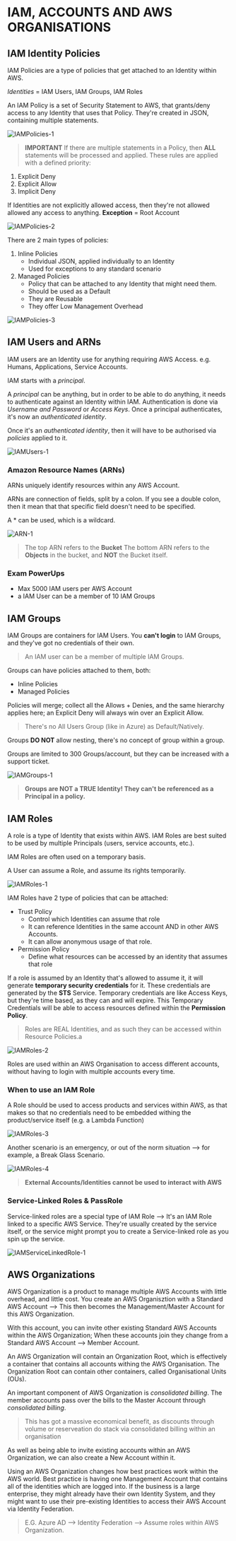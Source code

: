 # IAM, ACCOUNTS AND AWS ORGANISATIONS

## IAM Identity Policies

IAM Policies are a type of policies that get attached to an Identity within AWS.

*Identities* = IAM Users, IAM Groups, IAM Roles

An IAM Policy is a set of Security Statement to AWS, that grants/deny access to any Identity that uses that Policy.
They're created in JSON, containing multiple statements.

![IAMPolicies-1](https://github.com/acantril/aws-sa-associate-saac03/blob/main/0600-IAM_ACCOUNTS_ORGS/00_LEARNINGAIDS/IAMPolicies-1.png?raw=true)

> **IMPORTANT** If there are multiple statements in a Policy, then **ALL** statements will be processed and applied.
These rules are applied with a defined priority:

1. Explicit Deny
2. Explicit Allow
3. Implicit Deny

If Identities are not explicitly allowed access, then they're not allowed allowed any access to anything.
**Exception** = Root Account

![IAMPolicies-2](https://github.com/acantril/aws-sa-associate-saac03/blob/main/0600-IAM_ACCOUNTS_ORGS/00_LEARNINGAIDS/IAMPolicies-2.png?raw=true)

There are 2 main types of policies:

1. Inline Policies
    - Individual JSON, applied individually to an Identity
    - Used for exceptions to any standard scenario
2. Managed Policies
    - Policy that can be attached to any Identity that might need them.
    - Should be used as a Default
    - They are Reusable
    - They offer Low Management Overhead

![IAMPolicies-3](https://github.com/acantril/aws-sa-associate-saac03/blob/main/0600-IAM_ACCOUNTS_ORGS/00_LEARNINGAIDS/IAMPolicies-4.png?raw=true)

## IAM Users and ARNs

IAM users are an Identity use for anything requiring AWS Access. e.g. Humans, Applications, Service Accounts.

IAM starts with a *principal*.

A *principal* can be anything, but in order to be able to do anything, it needs to authenticate against an Identity within IAM.
Authentication is done via *Username and Password* or *Access Keys*.
Once a principal authenticates, it's now an *authenticated identity*.

Once it's an *authenticated identity*, then it will have to be authorised via *policies* applied to it.

![IAMUsers-1](https://github.com/acantril/aws-sa-associate-saac03/blob/main/0600-IAM_ACCOUNTS_ORGS/00_LEARNINGAIDS/IAMUsers-1.png?raw=true)

### Amazon Resource Names (ARNs)

ARNs uniquely identify resources within any AWS Account.

ARNs are connection of fields, split by a colon. If you see a double colon, then it mean that that specific field doesn't need to be specified.

A * can be used, which is a wildcard.

![ARN-1](https://github.com/acantril/aws-sa-associate-saac03/blob/main/0600-IAM_ACCOUNTS_ORGS/00_LEARNINGAIDS/IAMUsers-2.png?raw=true)

> The top ARN refers to the **Bucket**
> The bottom ARN refers to the **Objects** in the bucket, and **NOT** the Bucket itself.

### Exam PowerUps

- Max 5000 IAM users per AWS Account
- a IAM User can be a member of 10 IAM Groups

## IAM Groups

IAM Groups are containers for IAM Users.
You **can't login** to IAM Groups, and they've got no credentials of their own.

> An IAM user can be a member of multiple IAM Groups.

Groups can have policies attached to them, both:

- Inline Policies
- Managed Policies

Policies will merge; collect all the Allows + Denies, and the same hierarchy applies here; an Explicit Deny will always win over an Explicit Allow.

> There's no All Users Group (like in Azure) as Default/Natively.

Groups **DO NOT** allow nesting, there's no concept of group within a group.

Groups are limited to 300 Groups/account, but they can be increased with a support ticket.

![IAMGroups-1](https://github.com/acantril/aws-sa-associate-saac03/blob/main/0600-IAM_ACCOUNTS_ORGS/00_LEARNINGAIDS/IAM-Groups-1.png?raw=true)

> **Groups are NOT a TRUE Identity! They can't be referenced as a Principal in a policy.**

## IAM Roles

A role is a type of Identity that exists within AWS.
IAM Roles are best suited to be used by multiple Principals (users, service accounts, etc.).

IAM Roles are often used on a temporary basis.

A User can assume a Role, and assume its rights temporarily.

![IAMRoles-1](https://github.com/acantril/aws-sa-associate-saac03/blob/main/0600-IAM_ACCOUNTS_ORGS/00_LEARNINGAIDS/IAMRoles-1.png?raw=true)

IAM Roles have 2 type of policies that can be attached:

- Trust Policy
  - Control which Identities can assume that role
  - It can reference Identities in the same account AND in other AWS Accounts.
  - It can allow anonymous usage of that role.
- Permission Policy
  - Define what resources can be accessed by an identity that assumes that role

If a role is assumed by an Identity that's allowed to assume it, it will generate **temporary security credentials** for it. These credentials are generated by the **STS** Service.
Temporary credentials are like Access Keys, but they're time based, as they can and will expire.
This Temporary Credentials will be able to access resources defined within the **Permission Policy**.

> Roles are REAL Identities, and as such they can be accessed within Resource Policies.a

![IAMRoles-2](https://github.com/acantril/aws-sa-associate-saac03/blob/main/0600-IAM_ACCOUNTS_ORGS/00_LEARNINGAIDS/IAMRoles-2.png?raw=true)

Roles are used within an AWS Organisation to access different accounts, without having to login with multiple accounts every time.

### When to use an IAM Role

A Role should be used to access products and services within AWS, as that makes so that no credentials need to be embedded withing the product/service itself (e.g. a Lambda Function)

![IAMRoles-3](https://github.com/acantril/aws-sa-associate-saac03/blob/main/0600-IAM_ACCOUNTS_ORGS/00_LEARNINGAIDS/IAMRoles-3.png?raw=true)

Another scenario is an emergency, or out of the norm situation --> for example, a Break Glass Scenario.

![IAMRoles-4](https://github.com/acantril/aws-sa-associate-saac03/blob/main/0600-IAM_ACCOUNTS_ORGS/00_LEARNINGAIDS/IAMRoles-4.png?raw=true)

> **External Accounts/Identities cannot be used to interact with AWS**

### Service-Linked Roles & PassRole

Service-linked roles are a special type of IAM Role --> It's an IAM Role linked to a specific AWS Service.
They're usually created by the service itself, or the service might prompt you to create a Service-linked role as you spin up the service.

![IAMServiceLinkedRole-1](https://github.com/acantril/aws-sa-associate-saac03/blob/main/0600-IAM_ACCOUNTS_ORGS/00_LEARNINGAIDS/ServiceLinkedRole1.png?raw=true)

## AWS Organizations

AWS Organization is a product to manage multiple AWS Accounts with little overhead, and little cost.
You create an AWS Organisztion with a Standard AWS Account --> This then becomes the Management/Master Account for this AWS Organization.

With this account, you can invite other existing Standard AWS Accounts within the AWS Organization; When these accounts join they change from a Standard AWS Account --> Member Account.

An AWS Organization will contain an Organization Root, which is effectively a container  that contains all accounts withing the AWS Organisation.
The Organization Root can contain other containers, called Organisational Units (OUs).

An important component of AWS Organization is *consolidated billing*.
The member accounts pass over the bills to the Master Account through *consolidated billing*.
 > This has got a massive economical benefit, as discounts through volume or reserveation do stack via consolidated billing within an organisation

As well as being able to invite existing accounts within an AWS Organization, we can also create a New Account within it.

Using an AWS Organization changes how best practices work within the AWS world.
Best practice is having one Management Account that contains all of the identities which are logged into. If the business is a large enterprise, they might already have their own Identity System, and they might want to use their pre-existing Identities to access their AWS Account via Identity Federation.
> E.G. Azure AD --> Identity Federation --> Assume roles within AWS Organization.